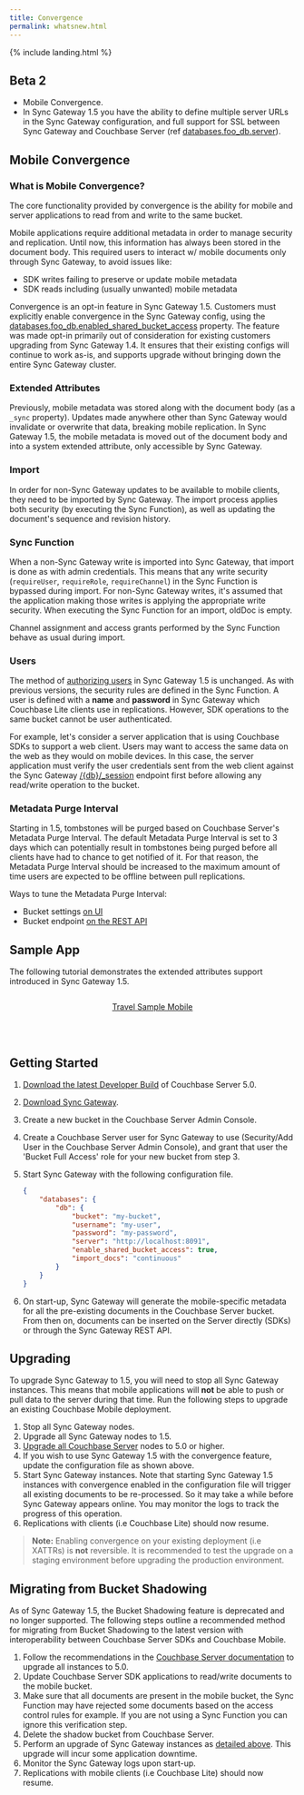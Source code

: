 ```yaml
---
title: Convergence
permalink: whatsnew.html
---
```


{% include landing.html %}

<!--

Plan:

- [x] [GA] Update configuration file [reference](https://developer.couchbase.com/documentation/mobile/current/guides/sync-gateway/config-properties/index.html) (Adam)
	- The backing yaml file must be updated here on the [convergence](https://github.com/couchbaselabs/couchbase-mobile-portal/blob/convergence/configs/20/sg.yaml) branch.

- [x] Provide example config for most common scenario (Adam, *included below*)
	- Can be inserted on the stub [convergence.md](https://github.com/couchbaselabs/couchbase-mobile-portal/blob/convergence/md-docs/_20/guides/sync-gateway/convergence.md) file.
- [ ] [DP2/GA] Compatibility matrix
	- 1.5 will enable convergence if the server is =< 5.0, otherwise will not enable it.
- [ ] [DP2/GA] Conceptual explanation of a server-only application that starts using mobile
	- Provide what is expected from an end user point of view (Sachin)
		1. Pre-deployment planning
			- User creation for mobile users – why? How are these different from server users?
			- Choose an authentication option from the ones available – link to the different portions of the SG guide
			- Choose which documents/buckets would be enabled for convergence (auto-import)
		2. Deployment
			- Create a SG cluster
			- Configuration of SG
			- Configure docs/buckets for mobile enablement/auto-import
		3. Add CBL to mobile application
			- Link to getting started guides on dev portal
	- Provide implementation notes and details (Adam) 
- [ ] [DP2/GA] Conceptual explanation of a mobile-only application that starts using server SDKs.
	- Provide what is expected from an end user point of view (Sachin)
		1. Pre-deployment planning
			- Choose the application development strategy for the server application developed using one of our SDKs.
			- Choose which documents/buckets would be enabled for convergence (auto-import)
		2. Deployment
			- Upgrade CB server cluster to Spock and SG to 2.1
			- Configuration of SG
			- Configure docs/buckets for mobile enablement/auto-import
		3. Impact on mobile app
			- No impact. Call out the compatibility between SG 2.x and CBL 1.x
	- Provide implementation notes and details (Adam)
- [ ] [DP2/GA] Migrating from bucket shadowing.
	- Remove bucket shadowing docs from 1.5 (in 1.4 only)
	- Explain strategy on migrating from bucket shadowing to 1.5
- [ ] [DP2/GA] Release notes for convergence.
	- Improve the process to edit/review release notes. Scope already covered in [#596](https://github.com/couchbaselabs/couchbase-mobile-portal/issues/596) (James)
	Edit the release notes once the process is improved (Adam)

-->

## Beta 2

- Mobile Convergence.
- In Sync Gateway 1.5 you have the ability to define multiple server URLs in the Sync Gateway configuration, and full support for SSL between Sync Gateway and Couchbase Server (ref [databases.foo\_db.server](../1.4/guides/sync-gateway/config-properties/index.html)).

## Mobile Convergence

### What is Mobile Convergence?

The core functionality provided by convergence is the ability for mobile and server applications to read from and write to the same bucket.

Mobile applications require additional metadata in order to manage security and replication. Until now, this information has always been stored in the document body. This required users to interact w/ mobile documents only through Sync Gateway, to avoid issues like:

- SDK writes failing to preserve or update mobile metadata
- SDK reads including (usually unwanted) mobile metadata

Convergence is an opt-in feature in Sync Gateway 1.5. Customers must explicitly enable convergence in the Sync Gateway config, using the [databases.foo_db.enabled\_shared\_bucket\_access](../1.4/guides/sync-gateway/config-properties/index.html) property. The feature was made opt-in primarily out of consideration for existing customers upgrading from Sync Gateway 1.4. It ensures that their existing configs will continue to work as-is, and supports upgrade without bringing down the entire Sync Gateway cluster.

### Extended Attributes

Previously, mobile metadata was stored along with the document body (as a `_sync` property). Updates made anywhere other than Sync Gateway would invalidate or overwrite that data, breaking mobile replication.  In Sync Gateway 1.5, the mobile metadata is moved out of the document body and into a system extended attribute, only accessible by Sync Gateway.  

### Import

In order for non-Sync Gateway updates to be available to mobile clients, they need to be imported by Sync Gateway.  The import process applies both security (by executing the Sync Function), as well as updating the document's sequence and revision history.


### Sync Function

When a non-Sync Gateway write is imported into Sync Gateway, that import is done as with admin credentials.  This means that any write security (`requireUser`, `requireRole`, `requireChannel`) in the Sync Function is bypassed during import.  For non-Sync Gateway writes, it's assumed that the application making those writes is applying the appropriate write security.  When executing the Sync Function for an import, oldDoc is empty.

Channel assignment and access grants performed by the Sync Function behave as usual during import.  

### Users

The method of [authorizing users](https://developer.couchbase.com/documentation/mobile/current/guides/sync-gateway/authorizing-users/index.html) in Sync Gateway 1.5 is unchanged. As with previous versions, the security rules are defined in the Sync Function. A user is defined with a **name** and **password** in Sync Gateway which Couchbase Lite clients use in replications. However, SDK operations to the same bucket cannot be user authenticated.

For example, let's consider a server application that is using Couchbase SDKs to support a web client. Users may want to access the same data on the web as they would on mobile devices. In this case, the server application must verify the user credentials sent from the web client against the Sync Gateway [/{db}/_session](https://developer.couchbase.com/documentation/mobile/current/references/sync-gateway/rest-api/index.html#!/session/post_db_session) endpoint first before allowing any read/write operation to the bucket.

### Metadata Purge Interval

Starting in 1.5, tombstones will be purged based on Couchbase Server's Metadata Purge Interval. The default Metadata Purge Interval is set to 3 days which can potentially result in tombstones being purged before all clients have had to chance to get notified of it. For that reason, the Metadata Purge Interval should be increased to the maximum amount of time users are expected to be offline between pull replications.

Ways to tune the Metadata Purge Interval:

- Bucket settings [on UI](https://developer.couchbase.com/documentation/server/5.0/settings/configure-compact-settings.html)
- Bucket endpoint [on the REST API](https://developer.couchbase.com/documentation/server/4.6/rest-api/rest-bucket-create.html)

## Sample App

The following tutorial demonstrates the extended attributes support introduced in Sync Gateway 1.5.

<div class="dp">
	<div class="tiles">
		<div class="column size-1of2">
			<div class="box">
				<div class="container">
					<a href="http://docs.couchbase.com/tutorials/travel-sample-mobile.html" taget="_blank">
						<p style="text-align: center;">Travel Sample Mobile</p>
					</a>
				</div>
			</div>
		</div>
	</div>
</div>
<br/>
<br/>

## Getting Started

1. [Download the latest Developer Build](https://www.couchbase.com/downloads) of Couchbase Server 5.0.
2. [Download Sync Gateway](https://www.couchbase.com/downloads?family=Mobile&product=Couchbase%20Sync%20Gateway&edition=Enterprise%20Edition 
).
3. Create a new bucket in the Couchbase Server Admin Console.
4. Create a Couchbase Server user for Sync Gateway to use (Security/Add User in the Couchbase Server Admin Console), and grant that user the 'Bucket Full Access' role for your new bucket from step 3.
5. Start Sync Gateway with the following configuration file.

	```json
	{
		"databases": {
			"db": {
				"bucket": "my-bucket",
				"username": "my-user",
				"password": "my-password",
				"server": "http://localhost:8091",
				"enable_shared_bucket_access": true,
				"import_docs": "continuous"
			}
		}
	}
	```

6. On start-up, Sync Gateway will generate the mobile-specific metadata for all the pre-existing documents in the Couchbase Server bucket.  From then on, documents can be inserted on the Server directly (SDKs) or through the Sync Gateway REST API.

## Upgrading

To upgrade Sync Gateway to 1.5, you will need to stop all Sync Gateway instances. This means that mobile applications will **not** be able to push or pull data to the server during that time. Run the following steps to upgrade an existing Couchbase Mobile deployment.

1. Stop all Sync Gateway nodes.
2. Upgrade all Sync Gateway nodes to 1.5.
3. [Upgrade all Couchbase Server](https://developer.couchbase.com/documentation/server/current/install/upgrade-online.html) nodes to 5.0 or higher.
4. If you wish to use Sync Gateway 1.5 with the convergence feature, update the configuration file as shown above.
5. Start Sync Gateway instances. Note that starting Sync Gateway 1.5 instances with convergence enabled in the configuration file will trigger all existing documents to be re-processed. So it may take a while before Sync Gateway appears online. You may monitor the logs to track the progress of this operation.
6. Replications with clients (i.e Couchbase Lite) should now resume.

> **Note:** Enabling convergence on your existing deployment (i.e XATTRs) is **not** reversible. It is recommended to test the upgrade on a staging environment before upgrading the production environment.

## Migrating from Bucket Shadowing

As of Sync Gateway 1.5, the Bucket Shadowing feature is deprecated and no longer supported. The following steps outline a recommended method for migrating from Bucket Shadowing to the latest version with interoperability between Couchbase Server SDKs and Couchbase Mobile.

1. Follow the recommendations in the [Couchbase Server documentation](https://developer.couchbase.com/documentation/server/current/install/upgrade-online.html) to upgrade all instances to 5.0.
2. Update Couchbase Server SDK applications to read/write documents to the mobile bucket.
3. Make sure that all documents are present in the mobile bucket, the Sync Function may have rejected some documents based on the access control rules for example. If you are not using a Sync Function you can ignore this verification step.
4. Delete the shadow bucket from Couchbase Server.
5. Perform an upgrade of Sync Gateway instances as [detailed above](whatsnew.html#upgrading). This upgrade will incur some application downtime.
6. Monitor the Sync Gateway logs upon start-up.
7. Replications with mobile clients (i.e Couchbase Lite) should now resume.
